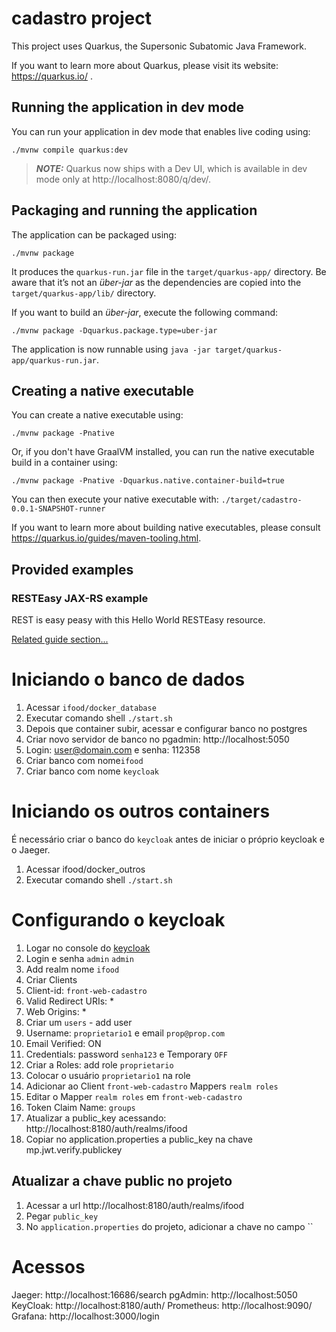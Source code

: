 # cadastro project

This project uses Quarkus, the Supersonic Subatomic Java Framework.

If you want to learn more about Quarkus, please visit its website: https://quarkus.io/ .

## Running the application in dev mode

You can run your application in dev mode that enables live coding using:
```shell script
./mvnw compile quarkus:dev
```

> **_NOTE:_**  Quarkus now ships with a Dev UI, which is available in dev mode only at http://localhost:8080/q/dev/.

## Packaging and running the application

The application can be packaged using:
```shell script
./mvnw package
```
It produces the `quarkus-run.jar` file in the `target/quarkus-app/` directory.
Be aware that it’s not an _über-jar_ as the dependencies are copied into the `target/quarkus-app/lib/` directory.

If you want to build an _über-jar_, execute the following command:
```shell script
./mvnw package -Dquarkus.package.type=uber-jar
```

The application is now runnable using `java -jar target/quarkus-app/quarkus-run.jar`.

## Creating a native executable

You can create a native executable using: 
```shell script
./mvnw package -Pnative
```

Or, if you don't have GraalVM installed, you can run the native executable build in a container using: 
```shell script
./mvnw package -Pnative -Dquarkus.native.container-build=true
```

You can then execute your native executable with: `./target/cadastro-0.0.1-SNAPSHOT-runner`

If you want to learn more about building native executables, please consult https://quarkus.io/guides/maven-tooling.html.

## Provided examples

### RESTEasy JAX-RS example

REST is easy peasy with this Hello World RESTEasy resource.

[Related guide section...](https://quarkus.io/guides/getting-started#the-jax-rs-resources)

# Iniciando o banco de dados

1. Acessar `ifood/docker_database`
2. Executar comando shell `./start.sh`
3. Depois que container subir, acessar e configurar banco no postgres
4. Criar novo servidor de banco no pgadmin: http://localhost:5050
5. Login: user@domain.com e senha: 112358
6. Criar banco com nome`ifood`
7. Criar banco com nome `keycloak`

# Iniciando os outros containers

É necessário criar o banco do `keycloak` antes de iniciar o próprio keycloak e o Jaeger.

1. Acessar ifood/docker_outros
2. Executar comando shell `./start.sh`

# Configurando o keycloak

1. Logar no console do [keycloak](http://localhost:8180/auth/)
2. Login e senha `admin` `admin`
3. Add realm nome `ifood`
4. Criar Clients
5. Client-id: `front-web-cadastro`
6. Valid Redirect URIs: *
7. Web Origins: *
8. Criar um `users` - add user
9. Username: `proprietario1` e email `prop@prop.com`
10. Email Verified: ON
11. Credentials: password `senha123` e Temporary `OFF`
12. Criar a Roles: add role `proprietario`
13. Colocar o usuário `proprietario1` na role
14. Adicionar ao Client `front-web-cadastro` Mappers `realm roles`
15. Editar o Mapper `realm roles` em `front-web-cadastro`
16. Token Claim Name: `groups`
17. Atualizar a public_key acessando: http://localhost:8180/auth/realms/ifood
18. Copiar no application.properties a public_key na chave mp.jwt.verify.publickey
## Atualizar a chave public no projeto

1. Acessar a url http://localhost:8180/auth/realms/ifood
2. Pegar `public_key`
3. No `application.properties` do projeto, adicionar a chave no campo ``

# Acessos

Jaeger: http://localhost:16686/search
pgAdmin: http://localhost:5050
KeyCloak: http://localhost:8180/auth/
Prometheus: http://localhost:9090/
Grafana: http://localhost:3000/login